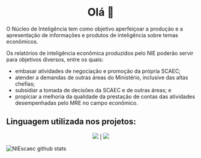 
<h1 align="center"> Olá 👋 </h1>

O Núcleo de Inteligência tem como objetivo aperfeiçoar a produção e a apresentação de informações e produtos de inteligência sobre temas econômicos.

Os relatórios de inteligência econômica produzidos pelo NIE poderão servir para objetivos diversos, entre os quais:
- embasar atividades de negociação e promoção da própria SCAEC;
- atender a demandas de outras áreas do Ministério, inclusive das altas chefias;
- subsidiar a tomada de decisões da SCAEC e de outras áreas; e
- propiciar a melhoria da qualidade da prestação de contas das atividades desempenhadas pelo MRE no campo econômico.

## Linguagem utilizada nos projetos: 

<p align="center">
<img src="https://img.shields.io/badge/R-276DC3?style=for-the-badge&logo=r&logoColor=white" /> | <img src="https://img.shields.io/badge/html5-%23E34F26.svg?style=for-the-badge&logo=html5&logoColor=white")
</p>


![NIEscaec github stats](https://github-readme-stats.vercel.app/api/top-langs/?username=NIEscaec)
